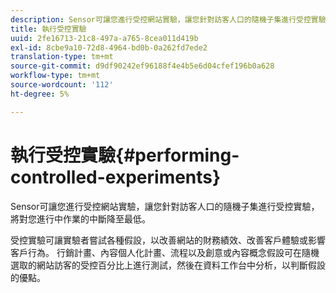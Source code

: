 ```yaml
---
description: Sensor可讓您進行受控網站實驗，讓您針對訪客人口的隨機子集進行受控實驗，將對您進行中作業的中斷降至最低。
title: 執行受控實驗
uuid: 2fe16713-21c8-497a-a765-8cea011d419b
exl-id: 8cbe9a10-72d8-4964-bd0b-0a262fd7ede2
translation-type: tm+mt
source-git-commit: d9df90242ef96188f4e4b5e6d04cfef196b0a628
workflow-type: tm+mt
source-wordcount: '112'
ht-degree: 5%

---
```


# 執行受控實驗{#performing-controlled-experiments}

Sensor可讓您進行受控網站實驗，讓您針對訪客人口的隨機子集進行受控實驗，將對您進行中作業的中斷降至最低。

受控實驗可讓實驗者嘗試各種假設，以改善網站的財務績效、改善客戶體驗或影響客戶行為。 行銷計畫、內容個人化計畫、流程以及創意或內容概念假設可在隨機選取的網站訪客的受控百分比上進行測試，然後在資料工作台中分析，以判斷假設的優點。
